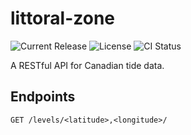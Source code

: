 # littoral-zone

![Current Release](https://badgen.net/github/release/greatislander/littoral-zone) ![License](https://badgen.net/github/license/greatislander/littoral-zone) ![CI Status](https://badgen.net/github/status/greatislander/littoral-zone)

A RESTful API for Canadian tide data.

## Endpoints

`GET /levels/<latitude>,<longitude>/`
